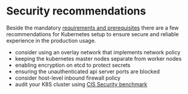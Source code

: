 # Security recommendations

Beside the mandatory [requirements and prerequisites](prerequisites.md) there are a few recommendations
for Kubernetes setup to ensure secure and reliable experience in the production usage.

- consider using an overlay network that implements network policy
- keeping the kubernetes master nodes separate from worker nodes
- enabling encryption on etcd to protect secrets
- ensuring the unauthenticated api server ports are blocked
- consider host-level inbound firewall policy
- audit your K8S cluster using [CIS Security benchmark](https://www.cisecurity.org/benchmark/kubernetes/)